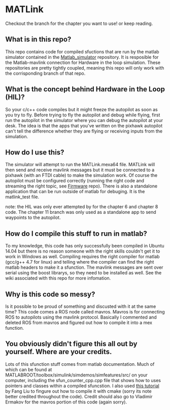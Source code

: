 # MATLink

Checkout the branch for the chapter you want to use! or keep reading.

## What is in this repo?

This repo contains code for compiled sfuctions that are run by the matlab simulator contained in the [Matlab_simulator](https://github.com/MAGICC-UAVbook/Matlab_simulator) repository. It is resposible for the Matlab-mavlink connection for Hardware in the loop simulation. These repositories are pretty tightly coupled, meaning this repo will only work with the corrisponding branch of that repo.

## What is the concept behind Hardware in the Loop (HIL)?

So your c/c++ code compiles but it might freeze the autopilot as soon as you try to fly.  Before trying to fly the autopilot and debug while flying, first run the autopilot in the simulator where you can debug the autopilot at your desk.  The idea is that the apps that you've written on the pixhawk autopilot can't tell the difference whether they are flying or receiving inputs from the simulation.

## How do I use this?

The simulator will attempt to run the MATLink.mexa64 file. MATLink will then send and receive mavlink messages but it must be connected to a pixhawk (with an FTDI cable) to make the simulation work. Of course the autopilot must be configured correctly (running the right code and streaming the right topic, see [Firmware](https://github.com/MAGICC-UAVbook/Firmware) repo).  There is also a standalone application that can be run outside of matlab for debuging. It is the matlink_test file.

note: the HIL was only ever attempted by for the chapter 6 and chapter 8 code.  The chapter 11 branch was only used as a standalone app to send waypoints to the autopilot.

## How do I compile this stuff to run in matlab?

To my knowledge, this code has only successfully been compiled in Ubuntu 14.04 but there is no reason someone with the right skills couldn't get it to work in Windows as well.  Compiling requires the right compiler for matlab (gcc/g++ 4.7 for linux) and telling where the compiler can find the right matlab headers to make it a sfunction.  The mavlink messages are sent over serial using the boost librarys, so they need to be installed as well. See the wiki associated with this repo for more infomation.

## Why is this code so messy?

Is it possible to be proud of something and discusted with it at the same time?  This code comes a ROS node called mavros. Mavros is for connecting ROS to autopilots using the mavlink protocol.  Basically I commented and deleted ROS from mavros and figured out how to compile it into a mex function. 

## You obviously didn't figure this all out by yourself. Where are your credits.

Lots of this sfunction stuff comes from matlab documentation.  Much of which can be found at MATLABROOT/toolbox/simulink/simdemos/simfeatures/src/ on your computer, including the sfun_counter_cpp.cpp file that shows how to uses pointers and classes within a compiled sfuncstion.  I also used [this tutorial](http://www.mathworks.com/matlabcentral/fileexchange/45522-mex-cmake) by Fang Liu to fingure out how to compile it with cmake (sorry its note better credited throughout the code).  Credit should also go to Vladimir Ermakov for the mavros portion of this code (again sorry).
